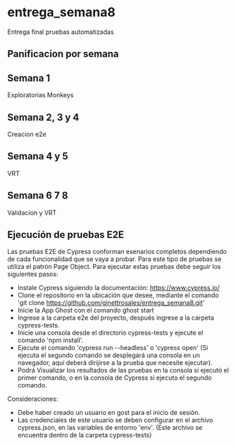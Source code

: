 # entrega_semana8
Entrega final pruebas automatizadas

## Panificacion por semana

## Semana 1
Exploratorias
Monkeys

## Semana 2, 3 y 4
Creacion e2e

## Semana 4 y 5
VRT

## Semana 6 7 8
Validacion y VRT


## Ejecución de pruebas E2E

Las pruebas E2E de Cypress conforman esenarios completos dependiendo de cada funcionalidad 
que se vaya a probar. Para este tipo de pruebas se utiliza el patrón Page Object.
Para ejecutar estas pruebas debe seguir los siguientes pasos:

- Instale Cypress siguiendo la documentación:  https://www.cypress.io/
- Clone el repositorio en la ubicación que desee, mediante el comando 'git clone https://github.com/ginettrosales/entrega_semana8.git'
- Inicie la App Ghost con el comando ghost start
- Ingrese a la carpeta e2e del proyecto, después ingrese a la carpeta cypress-tests.
- Inicie una consola desde el directorio cypress-tests y ejecute el comando 'npm install'.
- Ejecute el comando 'cypress run --headless' o 'cypress open' (Si ejecuta el segundo comando se desplegará una consola en un navegador, aquí deberá dirijirse a la prueba que necesite ejecutar).
- Podrá Visualizar los resultados de las pruebas en la consola si ejecutó el primer comando, o en la consola de Cypress si ejecuto el segundo comando.

Consideraciones:
- Debe haber creado un usuario en gost para el inicio de sesión.
- Las credenciales de este usuario se deben configurar en el archivo cypress.json, en las variables de entorno 'env'. (Este archivo se encuentra dentro de la carpeta cypress-tests)




